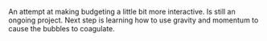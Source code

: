 An attempt at making budgeting a little bit more interactive. Is still an ongoing project. Next step is learning how to
use gravity and momentum to cause the bubbles to coagulate.
